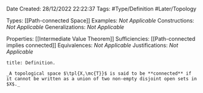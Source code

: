 <div class="topSpace"></div>

Date Created: 28/12/2022 22:22:37
Tags: #Type/Definition #Later/Topology

Types: [[Path-connected Space]]
Examples: _Not Applicable_
Constructions: _Not Applicable_
Generalizations: _Not Applicable_

Properties: [[Intermediate Value Theorem]]
Sufficiencies: [[Path-connected implies connected]]
Equivalences: _Not Applicable_
Justifications: _Not Applicable_

``` ad-Definition
title: Definition.

_A topological space $\tpl{X,\mc{T}}$ is said to be **connected** if it cannot be written as a union of two non-empty disjoint open sets in $X$._

```
